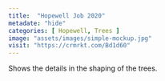 ```yaml
---
title:  "Hopewell Job 2020"
metadate: "hide"
categories: [ Hopewell, Trees ]
image: "assets/images/simple-mockup.jpg"
visit: "https://crmrkt.com/Bd1d60"
---
```

Shows the details in the shaping of the trees. 

